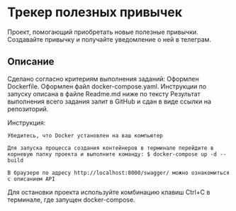 # Трекер полезных привычек

Проект, помогающий приобретать новые полезные привычки. Создавайте привычку и получайте уведомление о ней в телеграм.


## Описание

Сделано согласно критериям выполнения заданий: Оформлен Dockerfile. Оформлен файл docker-compose.yaml. Инструкции по запуску описана в файле Readme.md ниже по тексту Результат выполнения всего задания залит в GitHub и сдан в виде ссылки на репозиторий.

Инструкция:

    Убедитесь, что Docker установлен на ваш компьютер

    Для запуска процесса создания контейнеров в терминале перейдите в корневую папку проекта и выполните команду: $ docker-compose up -d --build

    В браузере по адресу http://localhost:8000/swagger/ можно ознакомиться с описанием API


Для остановки проекта используйте комбинацию клавиш Ctrl+C в терминале, где запущен docker-compose.




